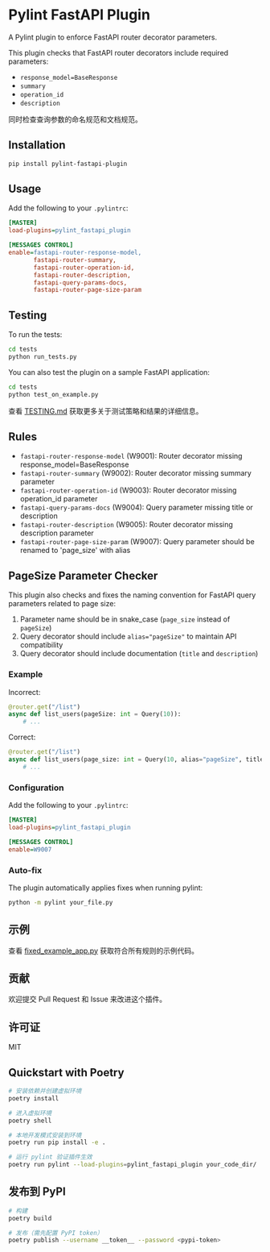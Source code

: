# Pylint FastAPI Plugin

A Pylint plugin to enforce FastAPI router decorator parameters.

This plugin checks that FastAPI router decorators include required parameters:
- `response_model=BaseResponse`
- `summary`
- `operation_id`
- `description`

同时检查查询参数的命名规范和文档规范。

## Installation

```bash
pip install pylint-fastapi-plugin
```

## Usage

Add the following to your `.pylintrc`:

```ini
[MASTER]
load-plugins=pylint_fastapi_plugin

[MESSAGES CONTROL]
enable=fastapi-router-response-model,
       fastapi-router-summary,
       fastapi-router-operation-id,
       fastapi-router-description,
       fastapi-query-params-docs,
       fastapi-router-page-size-param
```

## Testing

To run the tests:

```bash
cd tests
python run_tests.py
```

You can also test the plugin on a sample FastAPI application:

```bash
cd tests
python test_on_example.py
```

查看 [TESTING.md](./TESTING.md) 获取更多关于测试策略和结果的详细信息。

## Rules

- `fastapi-router-response-model` (W9001): Router decorator missing response_model=BaseResponse
- `fastapi-router-summary` (W9002): Router decorator missing summary parameter
- `fastapi-router-operation-id` (W9003): Router decorator missing operation_id parameter
- `fastapi-query-params-docs` (W9004): Query parameter missing title or description
- `fastapi-router-description` (W9005): Router decorator missing description parameter
- `fastapi-router-page-size-param` (W9007): Query parameter should be renamed to 'page_size' with alias

## PageSize Parameter Checker

This plugin also checks and fixes the naming convention for FastAPI query parameters related to page size:

1. Parameter name should be in snake_case (`page_size` instead of `pageSize`)
2. Query decorator should include `alias="pageSize"` to maintain API compatibility
3. Query decorator should include documentation (`title` and `description`)

### Example

Incorrect:
```python
@router.get("/list")
async def list_users(pageSize: int = Query(10)):
    # ...
```

Correct:
```python
@router.get("/list")
async def list_users(page_size: int = Query(10, alias="pageSize", title="每页数量", description="每页显示的记录数")):
    # ...
```

### Configuration

Add the following to your `.pylintrc`:

```ini
[MASTER]
load-plugins=pylint_fastapi_plugin

[MESSAGES CONTROL]
enable=W9007
```

### Auto-fix

The plugin automatically applies fixes when running pylint:

```bash
python -m pylint your_file.py

```

## 示例

查看 [fixed_example_app.py](./tests/test_files/fixed_example_app.py) 获取符合所有规则的示例代码。

## 贡献

欢迎提交 Pull Request 和 Issue 来改进这个插件。

## 许可证

MIT

## Quickstart with Poetry

```bash
# 安装依赖并创建虚拟环境
poetry install

# 进入虚拟环境
poetry shell

# 本地开发模式安装到环境
poetry run pip install -e .

# 运行 pylint 验证插件生效
poetry run pylint --load-plugins=pylint_fastapi_plugin your_code_dir/
```

## 发布到 PyPI

```bash
# 构建
poetry build

# 发布（需先配置 PyPI token）
poetry publish --username __token__ --password <pypi-token>
```
